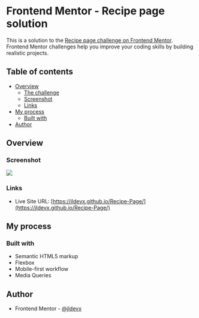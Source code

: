 # Frontend Mentor - Recipe page solution

This is a solution to the [Recipe page challenge on Frontend Mentor](https://www.frontendmentor.io/challenges/recipe-page-KiTsR8QQKm). Frontend Mentor challenges help you improve your coding skills by building realistic projects. 

## Table of contents

- [Overview](#overview)
  - [The challenge](#the-challenge)
  - [Screenshot](#screenshot)
  - [Links](#links)
- [My process](#my-process)
  - [Built with](#built-with)
- [Author](#author)

## Overview

### Screenshot

![](./screenshot.jpg)

### Links

- Live Site URL: [https://jldevx.github.io/Recipe-Page/](https://jldevx.github.io/Recipe-Page/)

## My process

### Built with

- Semantic HTML5 markup
- Flexbox
- Mobile-first workflow
- Media Queries

## Author

- Frontend Mentor - [@jldevx](https://www.frontendmentor.io/profile/jldevx)